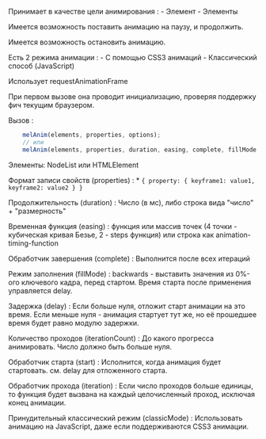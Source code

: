 Принимает в качестве цели анимирования :
	- Элемент
	- Элементы

Имеется возможность поставить анимацию на паузу, и продолжить.

Имеется возможность остановить анимацию.

Есть 2 режима анимации :
	- С помощью CSS3 анимаций
	- Классический способ (JavaScript)

Использует requestAnimationFrame

При первом вызове она проводит инициализацию, проверяя поддержку фич текущим браузером.

Вызов :
```javascript
    melAnim(elements, properties, options);
    // или
    melAnim(elements, properties, duration, easing, complete, fillMode, delay, iterationCount, direction, start, iteration, classicMode);
```

Элементы: NodeList или HTMLElement

Формат записи свойств (properties) :
    *
    `{
        property: {
            keyframe1: value1,
            keyframe2: value2
        }
    }`

Продолжительность (duration) :
    Число (в мс), либо строка вида "число" + "размерность"

Временная функция (easing) :
    функция или массив точек (4 точки - кубическая кривая Безье, 2 - steps функция) или строка как animation-timing-function

Обработчик завершения (complete) :
    Выполнится после всех итераций

Режим заполнения (fillMode) :
    backwards - выставить значения из 0%-ого ключевого кадра, перед стартом. Время старта после применения управляется delay.

Задержка (delay) :
    Если больше нуля, отложит старт анимации на это время. Если меньше нуля - анимация стартует тут же, но её прошедшее время будет равно модулю задержки.

Количество проходов (iterationCount) :
    До какого прогресса анимировать. Число должно быть больше нуля.

Обработчик старта (start) :
    Исполнится, когда анимация будет стартовать. см. delay для отложенного старта.

Обработчик прохода (iteration) :
    Если число проходов больше единицы, то функция будет вызвана на каждый целочисленный проход, исключая конец анимации.

Принудительный классический режим (classicMode) :
    Использовать анимацию на JavaScript, даже если поддерживаются CSS3 анимации.